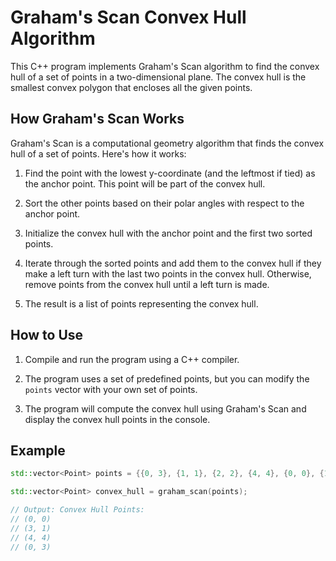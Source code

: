 # Graham's Scan Convex Hull Algorithm

This C++ program implements Graham's Scan algorithm to find the convex hull of a set of points in a two-dimensional plane. The convex hull is the smallest convex polygon that encloses all the given points.

## How Graham's Scan Works

Graham's Scan is a computational geometry algorithm that finds the convex hull of a set of points. Here's how it works:

1. Find the point with the lowest y-coordinate (and the leftmost if tied) as the anchor point. This point will be part of the convex hull.

2. Sort the other points based on their polar angles with respect to the anchor point.

3. Initialize the convex hull with the anchor point and the first two sorted points.

4. Iterate through the sorted points and add them to the convex hull if they make a left turn with the last two points in the convex hull. Otherwise, remove points from the convex hull until a left turn is made.

5. The result is a list of points representing the convex hull.

## How to Use

1. Compile and run the program using a C++ compiler.

2. The program uses a set of predefined points, but you can modify the `points` vector with your own set of points.

3. The program will compute the convex hull using Graham's Scan and display the convex hull points in the console.

## Example

```cpp
std::vector<Point> points = {{0, 3}, {1, 1}, {2, 2}, {4, 4}, {0, 0}, {1, 2}, {3, 3}, {3, 1}};

std::vector<Point> convex_hull = graham_scan(points);

// Output: Convex Hull Points:
// (0, 0)
// (3, 1)
// (4, 4)
// (0, 3)

